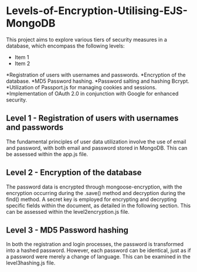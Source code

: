 # Levels-of-Encryption-Utilising-EJS-MongoDB

This project aims to explore various tiers of security measures in a database, which encompass the following levels:

- Item 1
- Item 2

*Registration of users with usernames and passwords.
*Encryption of the database.
*MD5 Password hashing.
*Password salting and hashing Bcrypt.
*Utilization of Passport.js for managing cookies and sessions.
*Implementation of OAuth 2.0 in conjunction with Google for enhanced security.


## Level 1 - Registration of users with usernames and passwords

The fundamental principles of user data utilization involve the use of email and password, with both email and password stored in MongoDB. This can be assessed within the app.js file.

## Level 2 - Encryption of the database

The password data is encrypted through mongoose-encryption, with the encryption occurring during the .save() method and decryption during the find() method. A secret key is employed for encrypting and decrypting specific fields within the document, as detailed in the following section. This can be assessed within the level2encryption.js file.

## Level 3 - MD5 Password hashing

In both the registration and login processes, the password is transformed into a hashed password. However, each password can be identical, just as if a password were merely a change of language. This can be examined in the level3hashing.js file.
